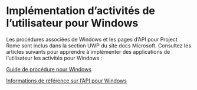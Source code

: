 # <a name="implementing-user-activities-for-windows"></a>Implémentation d’activités de l’utilisateur pour Windows

Les procédures associées de Windows et les pages d’API pour Project Rome sont inclus dans la section UWP du site docs Microsoft. Consultez les articles suivants pour apprendre à implémenter des applications de l’utilisateur les activités pour Windows :

[Guide de procédure pour Windows](https://docs.microsoft.com/windows/uwp/launch-resume/useractivities)

[Informations de référence sur l’API pour Windows](https://docs.microsoft.com/uwp/api/windows.applicationmodel.useractivities)